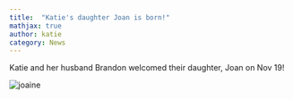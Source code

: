 ```yaml
---
title:  "Katie's daughter Joan is born!"
mathjax: true
author: katie
category: News
---
```


Katie and her husband Brandon welcomed their daughter, Joan on Nov 19! 

![joaine](../assets/images/joanie.png)
